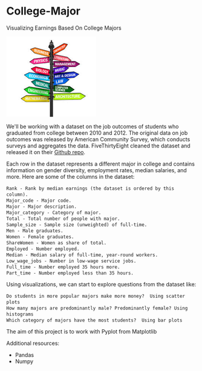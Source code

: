 # College-Major
Visualizing Earnings Based On College Majors

![College Major](https://github.com/sandramalaquias/College-Major/blob/master/colleg.jpeg)

We'll be working with a dataset on the job outcomes of students who graduated from college between 2010 and 2012. The original data on job outcomes was released by American Community Survey, which conducts surveys and aggregates the data. FiveThirtyEight cleaned the dataset and released it on their [Github repo](https://github.com/fivethirtyeight/data/tree/master/college-majors).

Each row in the dataset represents a different major in college and contains information on gender diversity, employment rates, median salaries, and more. Here are some of the columns in the dataset:

    Rank - Rank by median earnings (the dataset is ordered by this column).
    Major_code - Major code.
    Major - Major description.
    Major_category - Category of major.
    Total - Total number of people with major.
    Sample_size - Sample size (unweighted) of full-time.
    Men - Male graduates.
    Women - Female graduates.
    ShareWomen - Women as share of total.
    Employed - Number employed.
    Median - Median salary of full-time, year-round workers.
    Low_wage_jobs - Number in low-wage service jobs.
    Full_time - Number employed 35 hours more.
    Part_time - Number employed less than 35 hours.
    
Using visualizations, we can start to explore questions from the dataset like:
    
    Do students in more popular majors make more money?  Using scatter plots
    How many majors are predominantly male? Predominantly female? Using histograms
    Which category of majors have the most students?  Using bar plots
        
The aim of this project is to work with Pyplot from Matplotlib

Additional resources:
  * Pandas
  * Numpy
  
  
        



